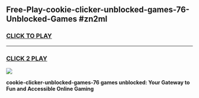
## Free-Play-cookie-clicker-unblocked-games-76-Unblocked-Games #zn2ml
<h3>
<a href="https://news.freeplayer.one?title=cookie-clicker-unblocked-games-76&ref=8M">CLICK TO PLAY</a></h3>
<hr>

<h3>
<a href="https://news.freeplayer.one?title=cookie-clicker-unblocked-games-76&ref=8M">CLICK 2 PLAY</a>
  
</h3>

<a href="https://news.freeplayer.one?title=cookie-clicker-unblocked-games-76&ref=8M"><img src="https://clearcache.store/games.png"></a>


**cookie-clicker-unblocked-games-76 games unblocked: Your Gateway to Fun and Accessible Online Gaming**
